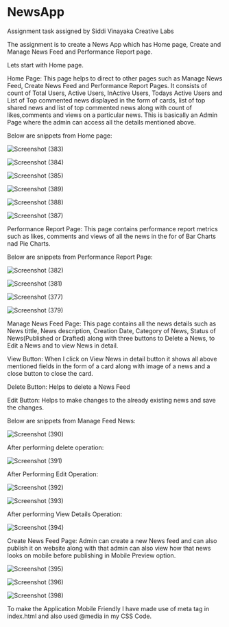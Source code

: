 # NewsApp

Assignment  task assigned by Siddi Vinayaka Creative Labs

The assignment is to create a News App which has Home page, Create and Manage News Feed and Performance Report page. 

Lets start with Home page.

Home Page:
This page helps to direct to other pages such as Manage News Feed, Create News Feed and Performance Report Pages. It consists of count of Total Users, Active Users, InActive Users, Todays Active Users and List of Top commented news displayed in the form of cards, list of top shared news and list of top commented news along with count of likes,comments and views on a particular news.
This is basically an Admin Page where the admin can access all the details mentioned above.

Below are snippets from Home page:

![Screenshot (383)](https://github.com/MayanaHebakhanam/NewsApp/assets/76441726/de2b1486-a4f8-4e73-a8ee-e853608b0d80)

![Screenshot (384)](https://github.com/MayanaHebakhanam/NewsApp/assets/76441726/4e5f88d9-703d-44a3-98c9-ccb6b9b9b8d8)

![Screenshot (385)](https://github.com/MayanaHebakhanam/NewsApp/assets/76441726/eea60035-6ec3-49b4-9d51-d220f1d75837)

![Screenshot (389)](https://github.com/MayanaHebakhanam/NewsApp/assets/76441726/46b5987e-70d8-430e-907d-67acb868b367)

![Screenshot (388)](https://github.com/MayanaHebakhanam/NewsApp/assets/76441726/e1d9bf3b-4813-4333-8ea9-e859ee406c7e)

![Screenshot (387)](https://github.com/MayanaHebakhanam/NewsApp/assets/76441726/e086f573-eaaa-4215-85d6-155dce56b43a)




Performance Report Page:
This page contains performance report metrics such as likes, comments and views of all the news in the for of Bar Charts nad Pie Charts.

Below are snippets from Performance Report Page:

![Screenshot (382)](https://github.com/MayanaHebakhanam/NewsApp/assets/76441726/c889ff55-352c-4950-ba3a-3be3ac2a8aea)

![Screenshot (381)](https://github.com/MayanaHebakhanam/NewsApp/assets/76441726/a78b2ede-cbd8-4567-b872-aad4d5a37c49)

![Screenshot (377)](https://github.com/MayanaHebakhanam/NewsApp/assets/76441726/823c6cec-f17e-48ba-bbd8-3d79bb2a540c)

![Screenshot (379)](https://github.com/MayanaHebakhanam/NewsApp/assets/76441726/d5ebf22d-5422-492f-a147-5ec7ac116bf0)

Manage News Feed Page:
This page contains all the news details such as News tittle, News description, Creation Date, Category of News, Status of News(Published or Drafted) along with three buttons to Delete a News, to Edit a News and to view News in detail.

View Button:
When I click on View News in detail button it shows all above mentioned fields in the form of a card along with image of a news and a close button to close the card. 

Delete Button:
Helps to delete a News Feed

Edit Button:
Helps to make changes to the already existing news and save the changes.

Below are snippets from Manage Feed News:

![Screenshot (390)](https://github.com/MayanaHebakhanam/NewsApp/assets/76441726/0edf1194-d57f-42a7-8b2b-f62d304e2d43)

After performing delete operation:

![Screenshot (391)](https://github.com/MayanaHebakhanam/NewsApp/assets/76441726/68868161-d96f-4787-a338-c642f59fd9b1)

After Performing Edit Operation:

![Screenshot (392)](https://github.com/MayanaHebakhanam/NewsApp/assets/76441726/9930151e-048b-446b-8b31-2d92799e36c9)

![Screenshot (393)](https://github.com/MayanaHebakhanam/NewsApp/assets/76441726/40440efb-d411-4794-b87d-43fb1ca36fb3)

After performing View Details Operation:

![Screenshot (394)](https://github.com/MayanaHebakhanam/NewsApp/assets/76441726/ceb560cb-91b0-4a09-a9ee-c0cdc4330d41)

Create News Feed Page:
Admin can create a new News feed and can also publish it on website along with that admin can also view how that news looks on mobile before publishing in Mobile Preview option.

![Screenshot (395)](https://github.com/MayanaHebakhanam/NewsApp/assets/76441726/5ded34c1-016e-4356-9ca2-d37e0e149f85)

![Screenshot (396)](https://github.com/MayanaHebakhanam/NewsApp/assets/76441726/39cef39c-0b99-4599-8f41-b010befd8f45)

![Screenshot (398)](https://github.com/MayanaHebakhanam/NewsApp/assets/76441726/5a11e113-d8dd-4c92-a3b8-572aa39c77b7)

To make the Application Mobile Friendly I have made use of meta tag in index.html and also used @media in my CSS Code.

























